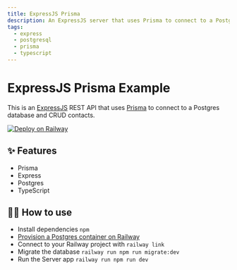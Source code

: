 ```yaml
---
title: ExpressJS Prisma
description: An ExpressJS server that uses Prisma to connect to a PostgreSQL database
tags:
  - express
  - postgresql
  - prisma
  - typescript
---
```


# ExpressJS Prisma Example

This is an [ExpressJS](https://expressjs.com/) REST API that uses [Prisma](https://www.prisma.io/) to connect to a Postgres database and CRUD contacts.

[![Deploy on Railway](https://railway.app/button.svg)](https://railway.app/new/template/LqCw_O)

## ✨ Features

- Prisma
- Express
- Postgres
- TypeScript

## 💁‍♀️ How to use

- Install dependencies `npm`
- [Provision a Postgres container on Railway](https://dev.new)
- Connect to your Railway project with `railway link`
- Migrate the database `railway run npm run migrate:dev`
- Run the Server app `railway run npm run dev`
